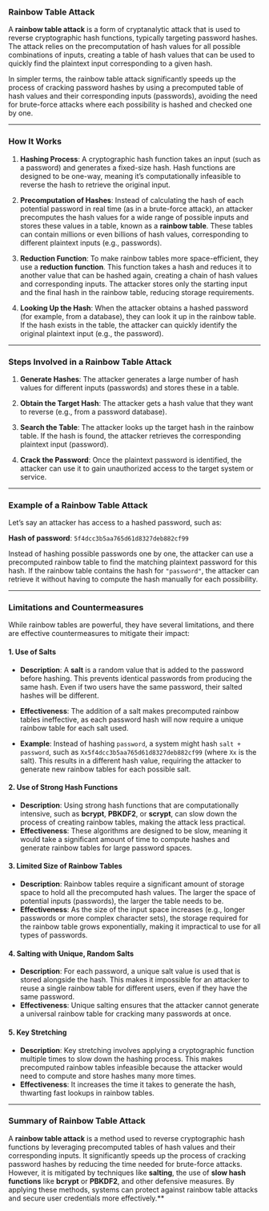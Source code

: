 ### **Rainbow Table Attack**

A **rainbow table attack** is a form of cryptanalytic attack that is used to reverse cryptographic hash functions, typically targeting password hashes. The attack relies on the precomputation of hash values for all possible combinations of inputs, creating a table of hash values that can be used to quickly find the plaintext input corresponding to a given hash.

In simpler terms, the rainbow table attack significantly speeds up the process of cracking password hashes by using a precomputed table of hash values and their corresponding inputs (passwords), avoiding the need for brute-force attacks where each possibility is hashed and checked one by one.

---

### **How It Works**

1. **Hashing Process**: A cryptographic hash function takes an input (such as a password) and generates a fixed-size hash. Hash functions are designed to be one-way, meaning it’s computationally infeasible to reverse the hash to retrieve the original input.

2. **Precomputation of Hashes**: Instead of calculating the hash of each potential password in real time (as in a brute-force attack), an attacker precomputes the hash values for a wide range of possible inputs and stores these values in a table, known as a **rainbow table**. These tables can contain millions or even billions of hash values, corresponding to different plaintext inputs (e.g., passwords).

3. **Reduction Function**: To make rainbow tables more space-efficient, they use a **reduction function**. This function takes a hash and reduces it to another value that can be hashed again, creating a chain of hash values and corresponding inputs. The attacker stores only the starting input and the final hash in the rainbow table, reducing storage requirements.
   
4. **Looking Up the Hash**: When the attacker obtains a hashed password (for example, from a database), they can look it up in the rainbow table. If the hash exists in the table, the attacker can quickly identify the original plaintext input (e.g., the password).

---

### **Steps Involved in a Rainbow Table Attack**

1. **Generate Hashes**: The attacker generates a large number of hash values for different inputs (passwords) and stores these in a table.

2. **Obtain the Target Hash**: The attacker gets a hash value that they want to reverse (e.g., from a password database).

3. **Search the Table**: The attacker looks up the target hash in the rainbow table. If the hash is found, the attacker retrieves the corresponding plaintext input (password).

4. **Crack the Password**: Once the plaintext password is identified, the attacker can use it to gain unauthorized access to the target system or service.

---

### **Example of a Rainbow Table Attack**

Let’s say an attacker has access to a hashed password, such as:

**Hash of password**: `5f4dcc3b5aa765d61d8327deb882cf99`

Instead of hashing possible passwords one by one, the attacker can use a precomputed rainbow table to find the matching plaintext password for this hash. If the rainbow table contains the hash for `"password"`, the attacker can retrieve it without having to compute the hash manually for each possibility.

---

### **Limitations and Countermeasures**

While rainbow tables are powerful, they have several limitations, and there are effective countermeasures to mitigate their impact:

#### **1. Use of Salts**
   - **Description**: A **salt** is a random value that is added to the password before hashing. This prevents identical passwords from producing the same hash. Even if two users have the same password, their salted hashes will be different.
   - **Effectiveness**: The addition of a salt makes precomputed rainbow tables ineffective, as each password hash will now require a unique rainbow table for each salt used.

   - **Example**: Instead of hashing `password`, a system might hash `salt + password`, such as `Xx5f4dcc3b5aa765d61d8327deb882cf99` (where `Xx` is the salt). This results in a different hash value, requiring the attacker to generate new rainbow tables for each possible salt.

#### **2. Use of Strong Hash Functions**
   - **Description**: Using strong hash functions that are computationally intensive, such as **bcrypt**, **PBKDF2**, or **scrypt**, can slow down the process of creating rainbow tables, making the attack less practical.
   - **Effectiveness**: These algorithms are designed to be slow, meaning it would take a significant amount of time to compute hashes and generate rainbow tables for large password spaces.

#### **3. Limited Size of Rainbow Tables**
   - **Description**: Rainbow tables require a significant amount of storage space to hold all the precomputed hash values. The larger the space of potential inputs (passwords), the larger the table needs to be.
   - **Effectiveness**: As the size of the input space increases (e.g., longer passwords or more complex character sets), the storage required for the rainbow table grows exponentially, making it impractical to use for all types of passwords.

#### **4. Salting with Unique, Random Salts**
   - **Description**: For each password, a unique salt value is used that is stored alongside the hash. This makes it impossible for an attacker to reuse a single rainbow table for different users, even if they have the same password.
   - **Effectiveness**: Unique salting ensures that the attacker cannot generate a universal rainbow table for cracking many passwords at once.

#### **5. Key Stretching**
   - **Description**: Key stretching involves applying a cryptographic function multiple times to slow down the hashing process. This makes precomputed rainbow tables infeasible because the attacker would need to compute and store hashes many more times.
   - **Effectiveness**: It increases the time it takes to generate the hash, thwarting fast lookups in rainbow tables.

---

### **Summary of Rainbow Table Attack**
A **rainbow table attack** is a method used to reverse cryptographic hash functions by leveraging precomputed tables of hash values and their corresponding inputs. It significantly speeds up the process of cracking password hashes by reducing the time needed for brute-force attacks. However, it is mitigated by techniques like **salting**, the use of **slow hash functions** like **bcrypt** or **PBKDF2**, and other defensive measures. By applying these methods, systems can protect against rainbow table attacks and secure user credentials more effectively.**
